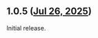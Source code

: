 ## 1.0.5 ([Jul 26, 2025](https://github.com/ramensoftware/windhawk-mods/blob/3f6d76d5ce038d14686a9f41bff709df45d7b4f7/mods/hide-unc.wh.cpp))

Initial release.
